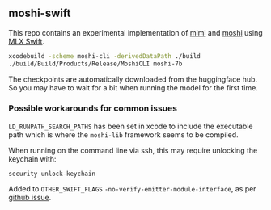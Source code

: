 ## moshi-swift

This repo contains an experimental implementation of
[mimi](https://huggingface.co/kyutai/mimi) and
[moshi](https://github.com/kyutai-labs/moshi) using [MLX
Swift](https://github.com/ml-explore/mlx-swift).

```bash
xcodebuild -scheme moshi-cli -derivedDataPath ./build
./build/Build/Products/Release/MoshiCLI moshi-7b
```

The checkpoints are automatically downloaded from the huggingface hub. So you
may have to wait for a bit when running the model for the first time.

### Possible workarounds for common issues
`LD_RUNPATH_SEARCH_PATHS` has been set in xcode to include the executable path
which is where the `moshi-lib` framework seems to be compiled.

When running on the command line via ssh, this may require unlocking the keychain with:
```
security unlock-keychain
```

Added to `OTHER_SWIFT_FLAGS` `-no-verify-emitter-module-interface`,
as per [github issue](https://github.com/swiftlang/swift/issues/64669).



